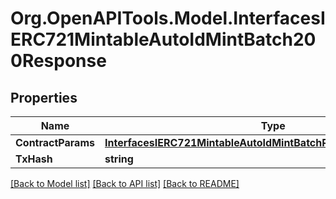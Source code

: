 # Org.OpenAPITools.Model.InterfacesIERC721MintableAutoIdMintBatch200Response

## Properties

Name | Type | Description | Notes
------------ | ------------- | ------------- | -------------
**ContractParams** | [**InterfacesIERC721MintableAutoIdMintBatchRequestContractParams**](InterfacesIERC721MintableAutoIdMintBatchRequestContractParams.md) |  | 
**TxHash** | **string** |  | 

[[Back to Model list]](../README.md#documentation-for-models) [[Back to API list]](../README.md#documentation-for-api-endpoints) [[Back to README]](../README.md)

